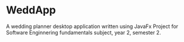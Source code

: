 # WeddApp
A wedding planner desktop application written using JavaFx
Project for Software Enginnering fundamentals subject, year 2, semester 2.

